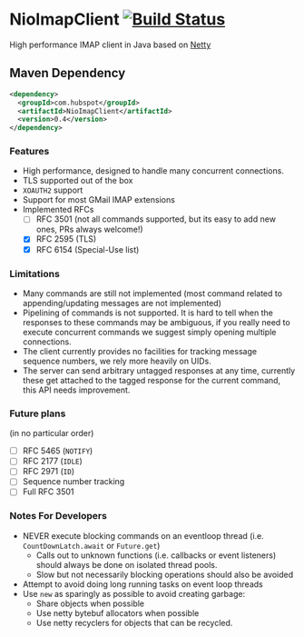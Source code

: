 NioImapClient [![Build Status](https://travis-ci.org/HubSpot/NioImapClient.svg?branch=master)](https://travis-ci.org/HubSpot/NioImapClient)
=============

High performance IMAP client in Java based on [Netty](https://netty.io/)

## Maven Dependency

```xml
<dependency>
  <groupId>com.hubspot</groupId>
  <artifactId>NioImapClient</artifactId>
  <version>0.4</version>
</dependency>
```

### Features

- High performance, designed to handle many concurrent connections.
- TLS supported out of the box
- `XOAUTH2` support
- Support for most GMail IMAP extensions 
- Implemented RFCs
  - [ ] RFC 3501 (not all commands supported, but its easy to add new ones, PRs always welcome!)
  - [x] RFC 2595 (TLS)
  - [x] RFC 6154 (Special-Use list)

### Limitations

- Many commands are still not implemented (most command related to appending/updating messages are not implemented)
- Pipelining of commands is not supported. It is hard to tell when the responses to these commands may be ambiguous, if you really need to execute concurrent commands we suggest simply opening multiple connections.
- The client currently provides no facilities for tracking message sequence numbers, we rely more heavily on UIDs.
- The server can send arbitrary untagged responses at any time, currently these get attached to the tagged response for the current command, this API needs improvement.

### Future plans

(in no particular order)

- [ ] RFC 5465 (`NOTIFY`)
- [ ] RFC 2177 (`IDLE`)
- [ ] RFC 2971 (`ID`)
- [ ] Sequence number tracking
- [ ] Full RFC 3501

### Notes For Developers

- NEVER execute blocking commands on an eventloop thread (i.e. `CountDownLatch.await` or `Future.get`)
  - Calls out to unknown functions (i.e. callbacks or event listeners) should always be done on isolated thread pools.
  - Slow but not necessarily blocking operations should also be avoided
- Attempt to avoid doing long running tasks on event loop threads
- Use `new` as sparingly as possible to avoid creating garbage:
  - Share objects when possible
  - Use netty bytebuf allocators when possible
  - Use netty recyclers for objects that can be recycled.
